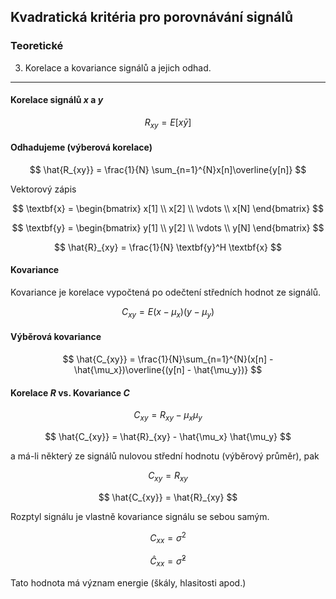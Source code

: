 ## Kvadratická kritéria pro porovnávání signálů

### Teoretické

3. Korelace a kovariance signálů a jejich odhad. 

----

#### Korelace signálů $x$ a $y$ 

$$
R_{xy} = E[x\bar{y}]
$$

#### Odhadujeme (výberová korelace)

$$
\hat{R_{xy}} = \frac{1}{N} \sum_{n=1}^{N}x[n]\overline{y[n]}
$$

Vektorový zápis 

$$
\textbf{x} = \begin{bmatrix}
x[1] \\
x[2] \\
\vdots  \\
x[N]
\end{bmatrix}
$$

$$
\textbf{y} = \begin{bmatrix}
y[1] \\
y[2] \\
\vdots  \\
y[N]
\end{bmatrix}
$$

$$
\hat{R}_{xy} = \frac{1}{N} \textbf{y}^H \textbf{x}
$$

#### Kovariance
Kovariance je korelace vypočtená po odečtení středních hodnot ze signálů.

$$
C_{xy} = E(x - \mu_x)(y - \mu_y)
$$

#### Výběrová kovariance

$$
\hat{C_{xy}} = \frac{1}{N}\sum_{n=1}^{N}(x[n] - \hat{\mu_x})\overline{(y[n] - \hat{\mu_y})}
$$

#### Korelace $R$ vs. Kovariance $C$

$$
C_{xy} = R_{xy} - \mu_x \mu_y
$$

$$
\hat{C_{xy}} = \hat{R}_{xy} - \hat{\mu_x} \hat{\mu_y}
$$

a má-li některý ze signálů nulovou střední hodnotu (výběrový průměr), pak

$$
C_{xy} = R_{xy}
$$

$$
\hat{C_{xy}} = \hat{R}_{xy}
$$

Rozptyl signálu je vlastně kovariance signálu se sebou samým.

$$
C_{xx} = \sigma^2
$$

$$
\hat{C}_{xx} = \hat{\sigma}^2
$$

Tato hodnota má význam energie (škály, hlasitosti apod.)
